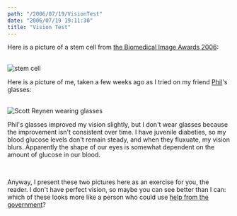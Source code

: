 ```yaml
---
path: "/2006/07/19/VisionTest" 
date: "2006/07/19 19:11:30" 
title: "Vision Test" 
---
```

<p>Here is a picture of a stem cell from <a href="http://www.wellcome.ac.uk/en/bia/gallery.html?image=13">the Biomedical Image Awards 2006</a>:</p><br><img src="http://typewriting.org/image/article/content/stem_cell.jpg" alt="stem cell" /><br><p>Here is a picture of me, taken a few weeks ago as I tried on my friend <a href="http://philogyny.net/">Phil</a>'s glasses:</p><br><img src="http://typewriting.org/image/article/content/scott_glasses.jpg" alt="Scott Reynen wearing glasses" /><br><p>Phil's glasses improved my vision slightly, but I don't wear glasses because the improvement isn't consistent over time. I have juvenile diabeties, so my blood glucose levels don't remain steady, and when they fluxuate, my vision blurs. Apparently the shape of our eyes is somewhat dependent on the amount of glucose in our blood.</p><br><p>Anyway, I present these two pictures here as an exercise for you, the reader. I don't have perfect vision, so maybe you can see better than I can: which of these looks more like a person who could use <a href="http://news.bbc.co.uk/2/hi/5193998.stm">help from the government</a>?</p>